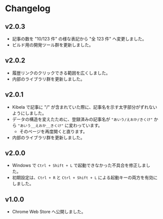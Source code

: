 # Changelog

## v2.0.3

- 記事の数を "10/123 件" の様な表記から "全 123 件" へ変更しました。
- ビルド用の開発ツール群を更新しました。

## v2.0.2

- 履歴リンクのクリックできる範囲を広くしました。
- 内部のライブラリ群を更新しました。

## v2.0.1

- Kibela で記事に "/" が含まれていた際に、記事名を示す太字部分がずれないようにしました。
- データの構造を変えたために、登録済みの記事名が `"あいう/えおか/きくけ"` から `"あいう__えおか__きくけ"` に変わっています。
  - そのページを再度開くと直ります。
- 内部のライブラリ群を更新しました。

## v2.0.0

- Windows で `Ctrl + Shift + L` で起動できなかった不具合を修正しました。
- 初期設定は、`Ctrl + R` と `Ctrl + Shift + L` による起動キーの両方を有効にしました。

## v1.0.0

- Chrome Web Store へ公開しました。

